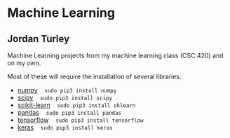 # Machine Learning
## Jordan Turley

Machine Learning projects from my machine learning class (CSC 420) and on my own.


Most of these will require the installation of several libraries:
* [numpy](http://www.numpy.org/)&nbsp;&nbsp;&nbsp;&nbsp;`sudo pip3 install numpy`
* [scipy](https://www.scipy.org/)&nbsp;&nbsp;&nbsp;&nbsp;`sudo pip3 install scipy`
* [scikit-learn](http://scikit-learn.org/stable/)&nbsp;&nbsp;&nbsp;&nbsp;`sudo pip3 install sklearn`
* [pandas](https://pandas.pydata.org/)&nbsp;&nbsp;&nbsp;&nbsp;`sudo pip3 install pandas`
* [tensorflow](https://www.tensorflow.org/)&nbsp;&nbsp;&nbsp;&nbsp;`sudo pip3 install tensorflow`
* [keras](https://keras.io/)&nbsp;&nbsp;&nbsp;&nbsp;`sudo pip3 install keras`